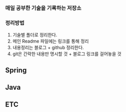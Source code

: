 ### 매일 공부한 기술을 기록하는 저장소
####

### 정리방법
1. 기술별 폴더로 정리한다.
2. 메인 Readme 파일에는 링크를 통해 정리
3. 내용정리는 블로그 + github 정리한다.
4. git은 간략한 내용만 명시할 것 + 블로그 링크를 걸어놓을 것

## Spring


## Java

## ETC


